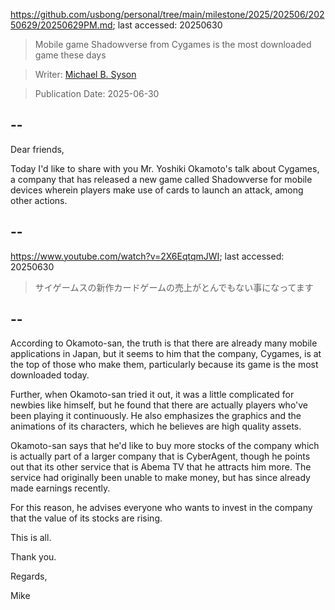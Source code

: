 https://github.com/usbong/personal/tree/main/milestone/2025/202506/20250629/20250629PM.md; last accessed: 20250630

> Mobile game Shadowverse from Cygames is the most downloaded game these days

> Writer: [Michael B. Syson](https://www.linkedin.com/in/michaelsyson/)

> Publication Date: 2025-06-30

## --

Dear friends,

Today I'd like to share with you Mr. Yoshiki Okamoto's talk about Cygames, a company that has released a new game called Shadowverse for mobile devices wherein players make use of cards to launch an attack, among other actions.

## --

https://www.youtube.com/watch?v=2X6EqtqmJWI; last accessed: 20250630

> サイゲームスの新作カードゲームの売上がとんでもない事になってます

## --

According to Okamoto-san, the truth is that there are already many mobile applications in Japan, but it seems to him that the company, Cygames, is at the top of those who make them, particularly because its game is the most downloaded today.

Further, when Okamoto-san tried it out, it was a little complicated for newbies like himself, but he found that there are actually players who've been playing it continuously. He also emphasizes the graphics and the animations of its characters, which he believes are high quality assets.

Okamoto-san says that he'd like to buy more stocks of the company which is actually part of a larger company that is CyberAgent, though he points out that its other service that is Abema TV that he attracts him more. The service had originally been unable to make money, but has since already made earnings recently.

For this reason, he advises everyone who wants to invest in the company that the value of its stocks are rising.

This is all.

Thank you.

Regards,

Mike
